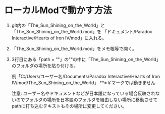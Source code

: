 # ローカルModで動かす方法

1. git内の「The_Sun_Shining_on_the_World」と「The_Sun_Shining_on_the_World.mod」を
	「ドキュメント/Paradox Interactive/Hearts of Iron IV/mod」に入れる。
1.  「The_Sun_Shining_on_the_World.mod」をメモ帳等で開く。
1.  3行目にある「path = ""」の""の中に「The_Sun_Shining_on_the_World」のフォルダの場所を貼り付ける。

	例「C:/Users/ユーザー名/Documents/Paradox Interactive/Hearts of Iron IV/mod/The_Sun_Shining_on_the_World」
	**※￥マークでは動きません

	注意: ユーザー名やドキュメントなどが日本語になっている場合反映されないのでフォルダの場所を日本語のフォルダを経由しない場所に移動させてpathに打ち込むテキストもその場所に変更してください。
